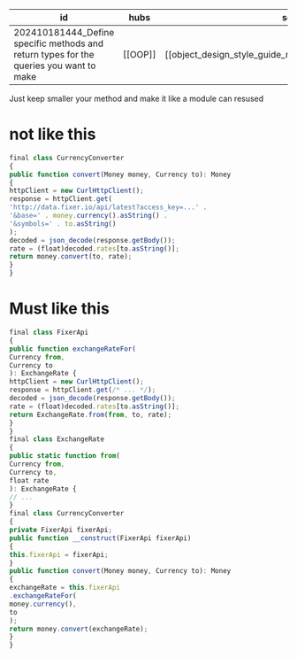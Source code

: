 
| id                                                                                     | hubs    | source                                                     |
| -------------------------------------------------------------------------------------- | ------- | ---------------------------------------------------------- |
| 202410181444_Define specific methods and return types for the queries you want to make | [[OOP]] | [[object_design_style_guide_matthias_noback.pdf#page=179]] |
Just keep smaller your method and make it like a module can resused
# not like this
```ts
final class CurrencyConverter
{
public function convert(Money money, Currency to): Money
{
httpClient = new CurlHttpClient();
response = httpClient.get(
'http://data.fixer.io/api/latest?access_key=...' .
'&base=' . money.currency().asString() .
'&symbols=' . to.asString()
);
decoded = json_decode(response.getBody());
rate = (float)decoded.rates[to.asString()];
return money.convert(to, rate);
}
}
```
# Must like this
```ts
final class FixerApi
{
public function exchangeRateFor(
Currency from,
Currency to
): ExchangeRate {
httpClient = new CurlHttpClient();
response = httpClient.get(/* ... */);
decoded = json_decode(response.getBody());
rate = (float)decoded.rates[to.asString()];
return ExchangeRate.from(from, to, rate);
}
}
final class ExchangeRate
{
public static function from(
Currency from,
Currency to,
float rate
): ExchangeRate {
// ...
}
final class CurrencyConverter
{
private FixerApi fixerApi;
public function __construct(FixerApi fixerApi)
{
this.fixerApi = fixerApi;
}
public function convert(Money money, Currency to): Money
{
exchangeRate = this.fixerApi
.exchangeRateFor(
money.currency(),
to
);
return money.convert(exchangeRate);
}
}
```
